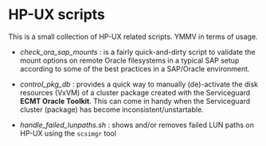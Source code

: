 # HP-UX scripts

This is a small collection of HP-UX related scripts. YMMV in terms of usage.

* *check_ora_sap_mounts* : is a fairly quick-and-dirty script to validate the mount options on remote Oracle filesystems in a typical SAP setup according to some of the best practices in a SAP/Oracle environment.

* *control_pkg_db* : provides a quick way to manually (de)-activate the disk resources (VxVM) of a cluster package created with the Serviceguard **ECMT Oracle Toolkit**. This can come in handy when the Serviceguard cluster (package) has become inconsistent/unstartable.

* *handle_failed_lunpaths.sh* : shows and/or removes failed LUN paths on HP-UX using the `scsimgr` tool



